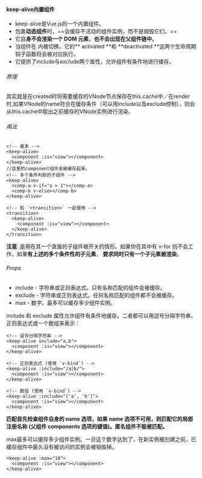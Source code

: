 #### keep-alive内置组件
- keep-alive是Vue.js的一个内置组件。
- <keep-alive> 包裹**动态组件**时，==会缓存不活动的组件实例，而不是销毁它们。==
- 它自**身不会渲染一个 DOM 元素**，**也不会出现在父组件链中**。
- 当组件在 <keep-alive> 内被切换，它的** activated **和 **deactivated **这两个生命周期钩子函数将会被对应执行。
- 它提供了include与exclude两个属性，允许组件有条件地进行缓存。

###### 原理
其实就是在created时将需要缓存的VNode节点保存在this.cache中／在render时,如果VNode的name符合在缓存条件（可以用include以及exclude控制），则会从this.cache中取出之前缓存的VNode实例进行渲染。

###### 用法
```
<!-- 基本 -->
<keep-alive>
  <component :is="view"></component>
</keep-alive>
//这里的component组件会被缓存起来。
<!-- 多个条件判断的子组件 -->
<keep-alive>
  <comp-a v-if="a > 1"></comp-a>
  <comp-b v-else></comp-b>
</keep-alive>

<!-- 和 `<transition>` 一起使用 -->
<transition>
  <keep-alive>
    <component :is="view"></component>
  </keep-alive>
</transition>
```
**注意**:<keep-alive> 是用在其一个直属的子组件被开关的情形。如果你在其中有 v-for 则不会工作。如果**有上述的多个条件性的子元素**，<keep-alive> **要求同时只有一个子元素被渲染**。
###### Props

- include - 字符串或正则表达式。只有名称匹配的组件会被缓存。
- exclude - 字符串或正则表达式。任何名称匹配的组件都不会被缓存。
- max - 数字。最多可以缓存多少组件实例。

 include 和 exclude 属性允许组件有条件地缓存。二者都可以用逗号分隔字符串、正则表达式或一个数组来表示：


```
<!-- 逗号分隔字符串 -->
<keep-alive include="a,b">
  <component :is="view"></component>
</keep-alive>

<!-- 正则表达式 (使用 `v-bind`) -->
<keep-alive :include="/a|b/">
  <component :is="view"></component>
</keep-alive>

<!-- 数组 (使用 `v-bind`) -->
<keep-alive :include="['a', 'b']">
  <component :is="view"></component>
</keep-alive>
```

**匹配首先检查组件自身的 name 选项，如果 name 选项不可用，则匹配它的局部注册名称 (父组件 components 选项的键值)。匿名组件不能被匹配。**

max最多可以缓存多少组件实例。一旦这个数字达到了，在新实例被创建之前，已缓存组件中最久没有被访问的实例会被销毁掉。

```
<keep-alive :max="10">
  <component :is="view"></component>
</keep-alive>
```
